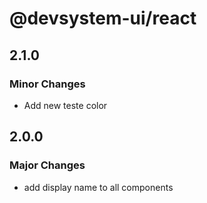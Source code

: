 # @devsystem-ui/react

## 2.1.0

### Minor Changes

- Add new teste color

## 2.0.0

### Major Changes

- add display name to all components
